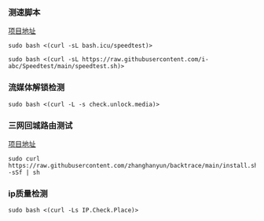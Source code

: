 ### 测速脚本

[项目地址](https://github.com/i-abc/Speedtest "https://github.com/i-abc/Speedtest")

```shell
sudo bash <(curl -sL bash.icu/speedtest)>
```

```shell
sudo bash <(curl -sL https://raw.githubusercontent.com/i-abc/Speedtest/main/speedtest.sh)>
```

### 流媒体解锁检测

```shell
sudo bash <(curl -L -s check.unlock.media)>
```

### 三网回城路由测试

[项目地址](https://github.com/zhanghanyun/backtrace "https://github.com/zhanghanyun/backtrace")

```shell
sudo curl https://raw.githubusercontent.com/zhanghanyun/backtrace/main/install.sh -sSf | sh
```

### ip质量检测

```shell
sudo bash <(curl -Ls IP.Check.Place)>
```
